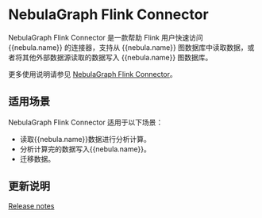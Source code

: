 # NebulaGraph Flink Connector

NebulaGraph Flink Connector 是一款帮助 Flink 用户快速访问 {{nebula.name}} 的连接器，支持从 {{nebula.name}} 图数据库中读取数据，或者将其他外部数据源读取的数据写入 {{nebula.name}} 图数据库。

更多使用说明请参见 [NebulaGraph Flink Connector](https://github.com/vesoft-inc/nebula-flink-connector)。

## 适用场景

NebulaGraph Flink Connector 适用于以下场景：

- 读取{{nebula.name}}数据进行分析计算。
- 分析计算完的数据写入{{nebula.name}}。
- 迁移数据。

## 更新说明

[Release notes](https://github.com/vesoft-inc/nebula-flink-connector/releases/tag/{{flinkconnector.tag}})
